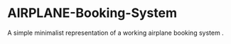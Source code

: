 # AIRPLANE-Booking-System
A simple minimalist representation of a working airplane booking system .
